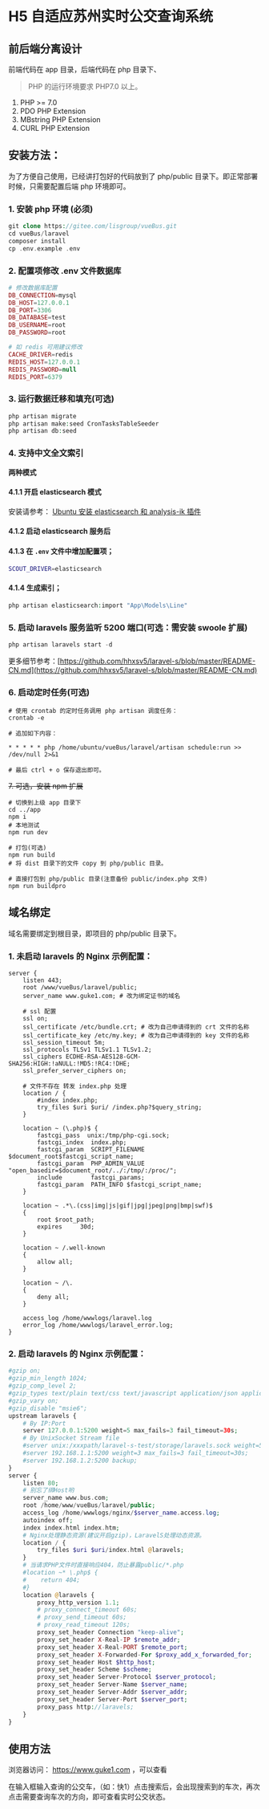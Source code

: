 H5 自适应苏州实时公交查询系统
===============
## 前后端分离设计
前端代码在 app 目录，后端代码在 php 目录下、

> PHP 的运行环境要求 PHP7.0 以上。
1. PHP >= 7.0
2. PDO PHP Extension
3. MBstring PHP Extension
4. CURL PHP Extension

## 安装方法：
为了方便自己使用，已经讲打包好的代码放到了 php/public 目录下。即正常部署时候，只需要配置后端 php 环境即可。

### 1. 安装 php 环境 (必须)
```php
git clone https://gitee.com/lisgroup/vueBus.git
cd vueBus/laravel
composer install
cp .env.example .env
```
### 2. 配置项修改 .env 文件数据库
```php
# 修改数据库配置
DB_CONNECTION=mysql
DB_HOST=127.0.0.1
DB_PORT=3306
DB_DATABASE=test
DB_USERNAME=root
DB_PASSWORD=root

# 如 redis 可用建议修改
CACHE_DRIVER=redis
REDIS_HOST=127.0.0.1
REDIS_PASSWORD=null
REDIS_PORT=6379
```

### 3. 运行数据迁移和填充(可选)
```php
php artisan migrate
php artisan make:seed CronTasksTableSeeder
php artisan db:seed 
```

### 4. 支持中文全文索引

**两种模式** 

#### 4.1.1 开启 elasticsearch 模式

安装请参考： [Ubuntu 安装 elasticsearch 和 analysis-ik 插件](https://note.youdao.com/share/?id=a8fc19ff5dbdf5fcb706957166dba376&type=note#/)

#### 4.1.2 启动 elasticsearch 服务后

#### 4.1.3 在 `.env` 文件中增加配置项；
```bash
SCOUT_DRIVER=elasticsearch
```
#### 4.1.4 生成索引；
```php
php artisan elasticsearch:import "App\Models\Line"
```

### 5. 启动 laravels 服务监听 5200 端口(可选：需安装 swoole 扩展)
```php
php artisan laravels start -d
```
更多细节参考：[https://github.com/hhxsv5/laravel-s/blob/master/README-CN.md](https://github.com/hhxsv5/laravel-s/blob/master/README-CN.md)

### 6. 启动定时任务(可选)
```shell
# 使用 crontab 的定时任务调用 php artisan 调度任务：
crontab -e

# 追加如下内容： 

* * * * * php /home/ubuntu/vueBus/laravel/artisan schedule:run >> /dev/null 2>&1

# 最后 ctrl + o 保存退出即可。
```

~~7. 可选，安装 npm 扩展~~
```node
# 切换到上级 app 目录下
cd ../app
npm i
# 本地测试
npm run dev

# 打包(可选)
npm run build
# 将 dist 目录下的文件 copy 到 php/public 目录。

# 直接打包到 php/public 目录(注意备份 public/index.php 文件)
npm run buildpro
```

## 域名绑定
域名需要绑定到根目录，即项目的 php/public 目录下。

### 1. 未启动 laravels 的 Nginx 示例配置：
```shell
server {
    listen 443;
    root /www/vueBus/laravel/public;
    server_name www.guke1.com; # 改为绑定证书的域名
    
    # ssl 配置
    ssl on;
    ssl_certificate /etc/bundle.crt; # 改为自己申请得到的 crt 文件的名称
    ssl_certificate_key /etc/my.key; # 改为自己申请得到的 key 文件的名称
    ssl_session_timeout 5m;
    ssl_protocols TLSv1 TLSv1.1 TLSv1.2;
    ssl_ciphers ECDHE-RSA-AES128-GCM-SHA256:HIGH:!aNULL:!MD5:!RC4:!DHE;
    ssl_prefer_server_ciphers on;

    # 文件不存在 转发 index.php 处理
    location / {
        #index index.php;
        try_files $uri $uri/ /index.php?$query_string;
    }
    
    location ~ (\.php)$ {
        fastcgi_pass  unix:/tmp/php-cgi.sock;
        fastcgi_index  index.php;
        fastcgi_param  SCRIPT_FILENAME  $document_root$fastcgi_script_name;
        fastcgi_param  PHP_ADMIN_VALUE "open_basedir=$document_root/../:/tmp/:/proc/";
        include        fastcgi_params;
        fastcgi_param  PATH_INFO $fastcgi_script_name;
    }

    location ~ .*\.(css|img|js|gif|jpg|jpeg|png|bmp|swf)$
    {
        root $root_path; 
        expires     30d;
    }

    location ~ /.well-known
    {
    	allow all;
    }

    location ~ /\.
    {
    	deny all;
    }

    access_log /home/wwwlogs/laravel.log
    error_log /home/wwwlogs/laravel_error.log;
}
```
### 2. 启动 laravels 的 Nginx 示例配置：
```php
#gzip on;
#gzip_min_length 1024;
#gzip_comp_level 2;
#gzip_types text/plain text/css text/javascript application/json application/javascript application/x-javascript application/xml application/x-httpd-php image/jpeg image/gif image/png font/ttf font/otf image/svg+xml;
#gzip_vary on;
#gzip_disable "msie6";
upstream laravels {
    # By IP:Port
    server 127.0.0.1:5200 weight=5 max_fails=3 fail_timeout=30s;
    # By UnixSocket Stream file
    #server unix:/xxxpath/laravel-s-test/storage/laravels.sock weight=5 max_fails=3 fail_timeout=30s;
    #server 192.168.1.1:5200 weight=3 max_fails=3 fail_timeout=30s;
    #server 192.168.1.2:5200 backup;
}
server {
    listen 80;
    # 别忘了绑Host哟
    server_name www.bus.com;
    root /home/www/vueBus/laravel/public;
    access_log /home/wwwlogs/nginx/$server_name.access.log;
    autoindex off;
    index index.html index.htm;
    # Nginx处理静态资源(建议开启gzip)，LaravelS处理动态资源。
    location / {
        try_files $uri $uri/index.html @laravels;
    }
    # 当请求PHP文件时直接响应404，防止暴露public/*.php
    #location ~* \.php$ {
    #    return 404;
    #}
    location @laravels {
        proxy_http_version 1.1;
        # proxy_connect_timeout 60s;
        # proxy_send_timeout 60s;
        # proxy_read_timeout 120s;
        proxy_set_header Connection "keep-alive";
        proxy_set_header X-Real-IP $remote_addr;
        proxy_set_header X-Real-PORT $remote_port;
        proxy_set_header X-Forwarded-For $proxy_add_x_forwarded_for;
        proxy_set_header Host $http_host;
        proxy_set_header Scheme $scheme;
        proxy_set_header Server-Protocol $server_protocol;
        proxy_set_header Server-Name $server_name;
        proxy_set_header Server-Addr $server_addr;
        proxy_set_header Server-Port $server_port;
        proxy_pass http://laravels;
    }
}
```

## 使用方法
浏览器访问： https://www.guke1.com ，可以查看

在输入框输入查询的公交车，（如：快1）点击搜索后，会出现搜索到的车次，再次点击需要查询车次的方向，即可查看实时公交状态。

